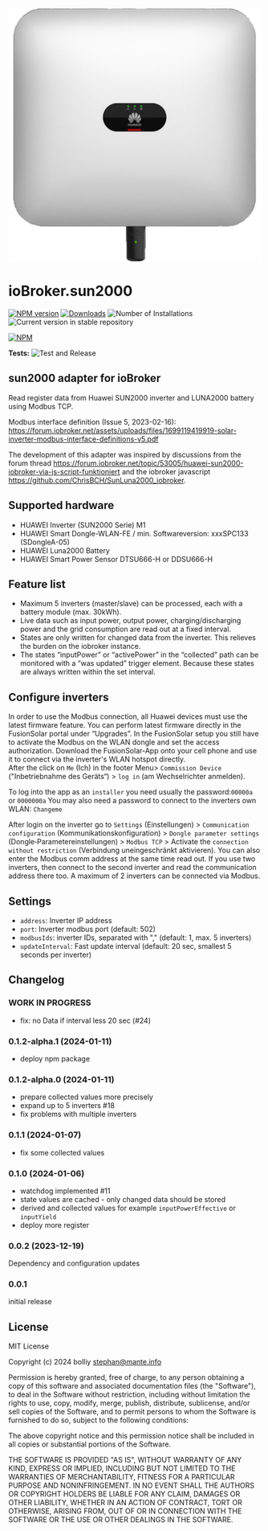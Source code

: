 ![Logo](admin/sun2000.png)
# ioBroker.sun2000

[![NPM version](https://img.shields.io/npm/v/iobroker.sun2000.svg)](https://www.npmjs.com/package/iobroker.sun2000)
[![Downloads](https://img.shields.io/npm/dm/iobroker.sun2000.svg)](https://www.npmjs.com/package/iobroker.sun2000)
![Number of Installations](https://iobroker.live/badges/sun2000-installed.svg)
![Current version in stable repository](https://iobroker.live/badges/sun2000-stable.svg)

[![NPM](https://nodei.co/npm/iobroker.sun2000.png?downloads=true)](https://nodei.co/npm/iobroker.sun2000/)

**Tests:** ![Test and Release](https://github.com/bolliy/ioBroker.sun2000/workflows/Test%20and%20Release/badge.svg)

## sun2000 adapter for ioBroker

Read register data from Huawei SUN2000 inverter and LUNA2000 battery using Modbus TCP. 

Modbus interface definition (Issue 5, 2023-02-16):
https://forum.iobroker.net/assets/uploads/files/1699119419919-solar-inverter-modbus-interface-definitions-v5.pdf

The development of this adapter was inspired by discussions from the forum thread https://forum.iobroker.net/topic/53005/huawei-sun2000-iobroker-via-js-script-funktioniert and the iobroker javascript https://github.com/ChrisBCH/SunLuna2000_iobroker.

## Supported hardware

* HUAWEI Inverter (SUN2000 Serie) M1 
* HUAWEI Smart Dongle-WLAN-FE / min. Softwareversion: xxxSPC133 (SDongleA-05)
* HUAWEI Luna2000 Battery
* HUAWEI Smart Power Sensor DTSU666-H or DDSU666-H

## Feature list

* Maximum 5 inverters (master/slave) can be processed, each with a battery module (max. 30kWh).
* Live data such as input power, output power, charging/discharging power and the grid consumption are read out at a fixed interval. 
* States are only written for changed data from the inverter. This relieves the burden on the iobroker instance.
* The states “inputPower” or “activePower” in the “collected” path can be monitored with a “was updated” trigger element. Because these states are always written within the set interval.


## Configure inverters

In order to use the Modbus connection, all Huawei devices must use the latest firmware
feature. You can perform latest firmware directly in the FusionSolar portal under “Upgrades”.
In the FusionSolar setup you still have to activate the Modbus on the WLAN dongle and set the access authorization. Download the FusionSolar-App onto your cell phone and use it to connect via the inverter's WLAN hotspot directly.  
After the click on `Me` (Ich) in the footer Menu> `Commission Device` ("Inbetriebnahme des Geräts“) > `log in` (am Wechselrichter anmelden).

To log into the app as an `installer` you need usually the password:`00000a` or `0000000a` 
You may also need a password to connect to the inverters own WLAN: `Changeme` 

After login on the inverter go to `Settings` (Einstellungen) > `Communication configuration` (Kommunikationskonfiguration) > `Dongle parameter settings` (Dongle‐Parametereinstellungen) > `Modbus TCP` > Activate the `connection without restriction` (Verbindung uneingeschränkt aktivieren). You can also enter the Modbus comm address at the same time read out. 
If you use two inverters, then connect to the second inverter and read the communication address there too. A maximum of 2 inverters can be connected via Modbus. 


## Settings

* `address`: Inverter IP address
* `port`: Inverter modbus port (default: 502)
* `modbusIds`: inverter IDs, separated with "," (default: 1, max. 5 inverters)
* `updateInterval`: Fast update interval (default: 20 sec, smallest 5 seconds per inverter)

## Changelog

<!--
	Placeholder for the next version (at the beginning of the line):
	### **WORK IN PROGRESS**
-->

### **WORK IN PROGRESS**
* fix: no Data if interval less 20 sec (#24)

### 0.1.2-alpha.1 (2024-01-11)
* deploy npm package

### 0.1.2-alpha.0 (2024-01-11)
* prepare collected values more precisely
* expand up to 5 inverters #18
* fix problems with multiple inverters

### 0.1.1 (2024-01-07)
* fix some collected values

### 0.1.0 (2024-01-06)
* watchdog implemented #11
* state values are cached - only changed data should be stored 
* derived and collected values for example `inputPowerEffective` or `inputYield`
* deploy more register

### 0.0.2 (2023-12-19)
Dependency and configuration updates

### 0.0.1 
initial release

## License
MIT License

Copyright (c) 2024 bolliy <stephan@mante.info>

Permission is hereby granted, free of charge, to any person obtaining a copy
of this software and associated documentation files (the "Software"), to deal
in the Software without restriction, including without limitation the rights
to use, copy, modify, merge, publish, distribute, sublicense, and/or sell
copies of the Software, and to permit persons to whom the Software is
furnished to do so, subject to the following conditions:

The above copyright notice and this permission notice shall be included in all
copies or substantial portions of the Software.

THE SOFTWARE IS PROVIDED "AS IS", WITHOUT WARRANTY OF ANY KIND, EXPRESS OR
IMPLIED, INCLUDING BUT NOT LIMITED TO THE WARRANTIES OF MERCHANTABILITY,
FITNESS FOR A PARTICULAR PURPOSE AND NONINFRINGEMENT. IN NO EVENT SHALL THE
AUTHORS OR COPYRIGHT HOLDERS BE LIABLE FOR ANY CLAIM, DAMAGES OR OTHER
LIABILITY, WHETHER IN AN ACTION OF CONTRACT, TORT OR OTHERWISE, ARISING FROM,
OUT OF OR IN CONNECTION WITH THE SOFTWARE OR THE USE OR OTHER DEALINGS IN THE
SOFTWARE.
